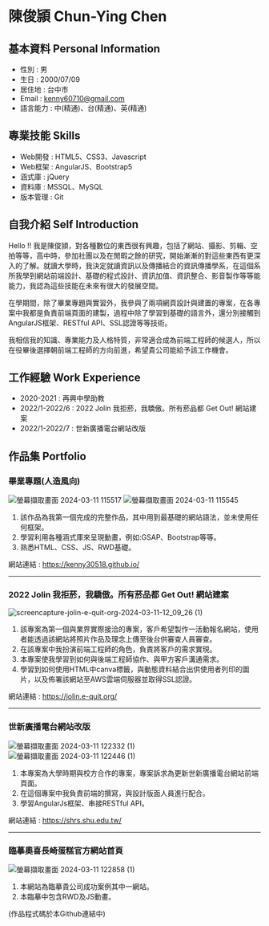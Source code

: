 # 陳俊頴 Chun-Ying Chen
## 基本資料 Personal Information
- 性別 : 男
- 生日 : 2000/07/09
- 居住地 : 台中市
- Email : kenny60710@gmail.com
- 語言能力 : 中(精通)、台(精通)、英(精通)
## 專業技能 Skills
- Web開發 : HTML5、CSS3、Javascript
- Web框架 : AngularJS、Bootstrap5
- 涵式庫 : jQuery
- 資料庫 : MSSQL、MySQL
- 版本管理 : Git
## 自我介紹 Self Introduction
Hello !! 我是陳俊頴，對各種數位的東西很有興趣，包括了網站、攝影、剪輯、空拍等等，高中時，參加社團以及在閒暇之餘的研究，開始漸漸的對這些東西有更深入的了解。就讀大學時，我決定就讀資訊以及傳播結合的資訊傳播學系，在這個系所我學到網站前端設計、基礎的程式設計、資訊加值、資訊整合、影音製作等等能能力，我認為這些技能在未來有很大的發展空間。

在學期間，除了畢業專題與實習外，我參與了兩項網頁設計與建置的專案，在各專案中我都是負責前端頁面的建製，過程中除了學習到基礎的語言外，還分別接觸到AngularJS框架、RESTful API、SSL認證等等技術。

我相信我的知識、專業能力及人格特質，非常適合成為前端工程師的候選人，所以在役畢後選擇朝前端工程師的方向前進，希望貴公司能給予該工作機會。
## 工作經驗 Work Experience
- 2020-2021 : 再興中學助教
- 2022/1-2022/6 : 2022 Jolin 我拒菸，我驕傲。所有菸品都 Get Out! 網站建案
- 2022/1-2022/7 : 世新廣播電台網站改版
## 作品集 Portfolio 
### 畢業專題(人造風向)
![螢幕擷取畫面 2024-03-11 115517](https://hackmd.io/_uploads/S1chg-266.png)
![螢幕擷取畫面 2024-03-11 115545](https://hackmd.io/_uploads/B1vAgbnTT.png)

1. 該作品為我第一個完成的完整作品，其中用到最基礎的網站語法，並未使用任何框架。
2. 學習利用各種涵式庫來呈現動畫，例如:GSAP、Bootstrap等等。
3. 熟悉HTML、CSS、JS、RWD基礎。

網站連結 : https://kenny30518.github.io/

---

### 2022 Jolin 我拒菸，我驕傲。所有菸品都 Get Out! 網站建案
![screencapture-jolin-e-quit-org-2024-03-11-12_09_26 (1)](https://hackmd.io/_uploads/BksSNbhpp.png)

1. 該專案為第一個與業界實際接洽的專案，客戶希望製作一活動報名網站，使用者能透過該網站將照片作品及理念上傳至後台供審查人員審查。
2. 在該專案中我扮演前端工程師的角色，負責將客戶的需求實現。
3. 本專案使我學習到如何與後端工程師協作、與甲方客戶溝通需求。
4. 學習到如何使用HTML中canva標籤，與動態資料結合出供使用者列印的圖片，以及佈署該網站至AWS雲端伺服器並取得SSL認證。

網站連結 : https://jolin.e-quit.org/

---

### 世新廣播電台網站改版
![螢幕擷取畫面 2024-03-11 122332 (1)](https://hackmd.io/_uploads/S1ztDWhaT.png)
![螢幕擷取畫面 2024-03-11 122446 (1)](https://hackmd.io/_uploads/Sk2nwW3pp.png)

1. 本專案為大學時期與校方合作的專案，專案訴求為更新世新廣播電台網站前端頁面。
2. 在這個專案中我負責前端的撰寫，與設計版面人員進行配合。
3. 學習AngularJs框架、串接RESTful API。

網站連結 : https://shrs.shu.edu.tw/

---

### 臨摹奧喜長崎蛋糕官方網站首頁
![螢幕擷取畫面 2024-03-11 122858 (1)](https://hackmd.io/_uploads/SJ32d-36a.png)

1. 本網站為臨摹貴公司成功案例其中一網站。
2. 本臨摹中包含RWD及JS動畫。

(作品程式碼於本Github連結中)